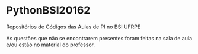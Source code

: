 # PythonBSI20162
Repositórios de Códigos das Aulas de PI no BSI UFRPE

As questões que não se encontrarem presentes foram feitas na sala de aula e/ou estão no material do professor.
